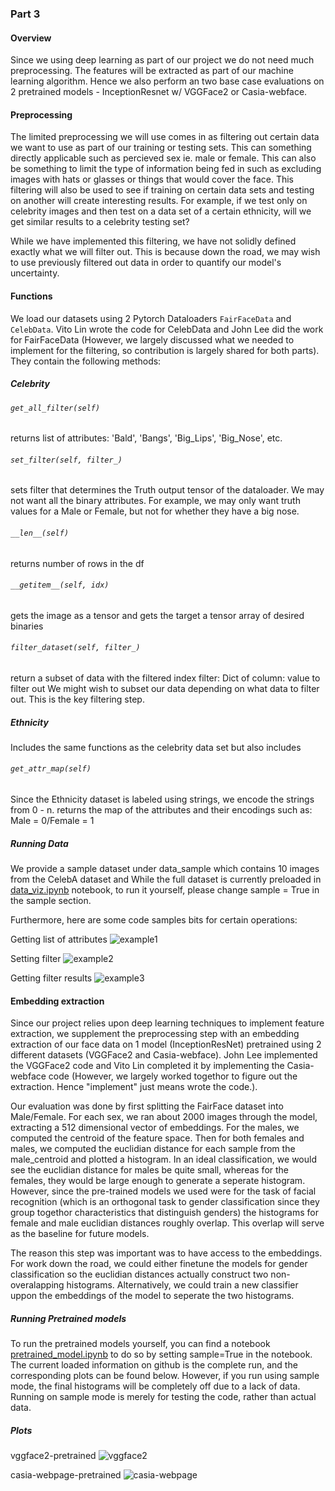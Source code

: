 ### Part 3
#### Overview
Since we using deep learning as part of our project we do not need much preprocessing. The features will be extracted as part of our machine learning algorithm. Hence we also perform an two base case evaluations on 2 pretrained models - InceptionResnet w/ VGGFace2 or Casia-webface.


#### Preprocessing
The limited preprocessing we will use comes in as filtering out certain data we want to use as part of our training or testing sets. This can something directly applicable such as percieved sex ie. male or female. This can also be something to limit the type of information being fed in such as excluding images with hats or glasses or things that would cover the face. This filtering will also be used to see if training on certain data sets and testing on another will create interesting results. For example, if we test only on celebrity images and then test on a data set of a certain ethnicity, will we get similar results to a celebrity testing set?

While we have implemented this filtering, we have not solidly defined exactly what we will filter out. This is because down the road, we may wish to use previously filtered out data in order to quantify our model's uncertainty.

#### Functions
We load our datasets using 2 Pytorch Dataloaders `FairFaceData` and `CelebData`. Vito Lin wrote the code for CelebData and John Lee did the work for FairFaceData (However, we largely discussed what we needed to implement for the filtering, so contribution is largely shared for both parts).
They contain the following methods:

##### Celebrity

###### `get_all_filter(self)`
returns list of attributes: 'Bald', 'Bangs', 'Big_Lips', 'Big_Nose', etc.

###### `set_filter(self, filter_)`
sets filter that determines the Truth output tensor of the dataloader. We may not want all the binary attributes. For example, we may only want truth values for a Male or Female, but not for whether they have a big nose.

###### `__len__(self)`
returns number of rows in the df

###### `__getitem__(self, idx)`
gets the image as a tensor and gets the target a tensor array of desired binaries

###### `filter_dataset(self, filter_)`
return a subset of data with the filtered index 
filter: Dict of column: value to filter out
We might wish to subset our data depending on what data to filter out. This is the key filtering step.

##### Ethnicity
Includes the same functions as the celebrity data set but also includes

###### `get_attr_map(self)`
Since the Ethnicity dataset is labeled using strings, we encode the strings from 0 - n.
returns the map of the attributes and their encodings such as: Male = 0/Female = 1

##### Running Data
We provide a sample dataset under data_sample which contains 10 images from the CelebA dataset and 
While the full dataset is currently preloaded in [data_viz.ipynb](https://github.com/VitoLin/GenderSwap/blob/main/data_viz.ipynb) notebook, to run it yourself, please change sample = True in the sample section.

Furthermore, here are some code samples bits for certain operations:

Getting list of attributes
<img src="https://github.com/VitoLin/GenderSwap/tree/main/img/example1.png" alt="example1" title="Optional title">

Setting filter
<img src="https://github.com/VitoLin/GenderSwap/tree/main/img/example2.png" alt="example2" title="Optional title">

Getting filter results
<img src="https://github.com/VitoLin/GenderSwap/tree/main/img/example3.png" alt="example3" title="Optional title">

#### Embedding extraction

Since our project relies upon deep learning techniques to implement feature extraction, we supplement the preprocessing step with an embedding extraction of our face data on 1 model (InceptionResNet) pretrained using 2 different datasets (VGGFace2 and Casia-webface). John Lee implemented the VGGFace2 code and Vito Lin completed it by implementing the Casia-webface code (However, we largely worked togethor to figure out the extraction. Hence "implement" just means wrote the code.).  

Our evaluation was done by first splitting the FairFace dataset into Male/Female. For each sex, we ran about 2000 images through the model, extracting a 512 dimensional vector of embeddings. For the males, we computed the centroid of the feature space. Then for both females and males, we computed the euclidian distance for each sample from the male_centroid and plotted a histogram. In an ideal classification, we would see the euclidian distance for males be quite small, whereas for the females, they would be large enough to generate a seperate histogram. However, since the pre-trained models we used were for the task of facial recognition (which is an orthogonal task to gender classification since they group togethor characteristics that distinguish genders) the histograms for female and male euclidian distances roughly overlap. This overlap will serve as the baseline for future models. 

The reason this step was important was to have access to the embeddings. For work down the road, we could either finetune the models for gender classification so the euclidian distances actually construct two non-overalapping histograms. Alternatively, we could train a new classifier uppon the embeddings of the model to seperate the two histograms.



##### Running Pretrained models
To run the pretrained models yourself, you can find a notebook [pretrained_model.ipynb](https://github.com/VitoLin/GenderSwap/blob/main/pretrained_model.ipynb) to do so by setting sample=True in the notebook. The current loaded information on github is the complete run, and the corresponding plots can be found below. However, if you run using sample mode, the final histograms will be completely off due to a lack of data. Running on sample mode is merely for testing the code, rather than actual data.

##### Plots
vggface2-pretrained
<img src="https://github.com/VitoLin/GenderSwap/tree/main/img/vggface2.png" alt = "vggface2" title="Optional title">

casia-webpage-pretrained
<img src="https://github.com/VitoLin/GenderSwap/tree/main/img/casia-webpage.png" alt = "casia-webpage" title="Optional title">